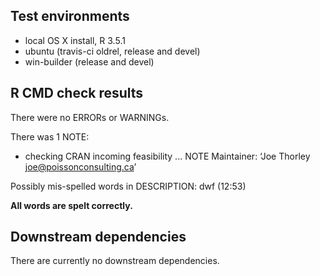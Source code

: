 ## Test environments

* local OS X install, R 3.5.1
* ubuntu (travis-ci oldrel, release and devel)
* win-builder (release and devel)

## R CMD check results

There were no ERRORs or WARNINGs.

There was 1 NOTE:

* checking CRAN incoming feasibility ... NOTE
Maintainer: ‘Joe Thorley <joe@poissonconsulting.ca>’

Possibly mis-spelled words in DESCRIPTION:
  dwf (12:53)
  
**All words are spelt correctly.**

## Downstream dependencies

There are currently no downstream dependencies.

